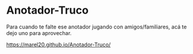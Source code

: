 # Anotador-Truco

Para cuando te falte ese anotador jugando con amigos/familiares, acá te dejo uno para aprovechar.

https://marel20.github.io/Anotador-Truco/
